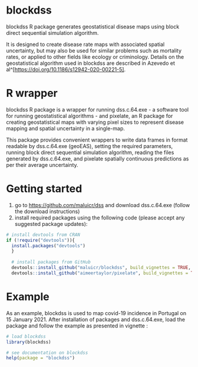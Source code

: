 # blockdss

blockdss R package generates geostatistical disease maps using block direct sequential simulation algorithm.

It is designed to create disease rate maps with associated spatial uncertainty, but may also be used for similar problems such as mortality rates, or applied to other fields like ecology or criminology. Details on the geostatistical algorithm used in blockdss are described in Azevedo et al^[https://doi.org/10.1186/s12942-020-00221-5].

# R wrapper

blockdss R package is a wrapper for running dss.c.64.exe - a software tool for running geostatistical algorithms - and pixelate, an R package for creating geostatistical maps with varying pixel sizes to represent disease mapping and spatial uncertainty in a single-map.

This package provides convenient wrappers to write data frames in format readable by dss.c.64.exe (geoEAS), setting the required parameters, running block direct sequential simulation algorithm, reading the files generated by dss.c.64.exe, and pixelate spatially continuous predictions as per their average uncertainty.

# Getting started

1. go to https://github.com/maluicr/dss and download dss.c.64.exe (follow the download instructions)
2. install required packages using the following code (please accept any suggested package updates): 

```r
# install devtools from CRAN
if (!require("devtools")){
  install.packages("devtools")
  }
  
  # install packages from GitHub
  devtools::install_github("maluicr/blockdss", build_vignettes = TRUE, dependencies = TRUE)
  devtools::install_github("aimeertaylor/pixelate", build_vignettes = TRUE, dependencies = TRUE)
```

# Example

As an example, blockdss is used to map covid-19 incidence in Portugal on 15 January 2021. After installation of packages and dss.c.64.exe, load the package and follow the example as presented in vignette :

```r
# load blockdss 
library(blockdss)

# see documentation on blockdss
help(package = "blockdss")
```
